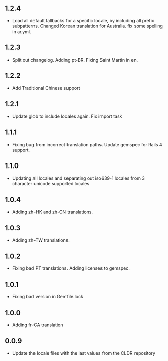 ## 1.2.4

- Load all default fallbacks for a specific locale, by including all prefix subpatterns. Changed Korean translation for Australia. fix some spelling in ar.yml.

## 1.2.3

- Split out changelog. Adding pt-BR. Fixing Saint Martin in en.

## 1.2.2

- Add Traditional Chinese support

## 1.2.1

- Update glob to include locales again. Fix import task

## 1.1.1

- Fixing bug from incorrect translation paths. Update gemspec for Rails 4 support.

## 1.1.0

- Updating all locales and separating out iso639-1 locales from 3 character unicode supported locales

## 1.0.4

- Adding zh-HK and zh-CN translations.

## 1.0.3

- Adding zh-TW translations.

## 1.0.2

- Fixing bad PT translations. Adding licenses to gemspec.

## 1.0.1

- Fixing bad version in Gemfile.lock

## 1.0.0

- Adding fr-CA translation

## 0.0.9

- Update the locale files with the last values from the CLDR repository
